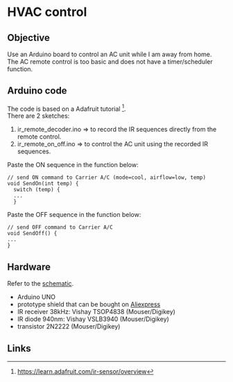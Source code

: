 # HVAC control

## Objective
Use an Arduino board to control an AC unit while I am away from home.  
The AC remote control is too basic and does not have a timer/scheduler function.

## Arduino code
The code is based on a Adafruit tutorial [^1].  
There are 2 sketches:
1. ir_remote_decoder.ino => to record the IR sequences directly from the remote control.
2. ir_remote_on_off.ino => to control the AC unit using the recorded IR sequences.

Paste the ON sequence in the function below:
```
// send ON command to Carrier A/C (mode=cool, airflow=low, temp)
void SendOn(int temp) {
  switch (temp) {
  ...
  }
```

Paste the OFF sequence in the function below:
```
// send OFF command to Carrier A/C
void SendOff() {
...
}
```

## Hardware
Refer to the [schematic](https://github.com/carpet852/HVAC_control/blob/main/Hardware/HVAC%20Arduino%20schematics.pdf).
- Arduino UNO
- prototype shield that can be bought on [Aliexpress](https://www.aliexpress.com/item/32219226047.html)
- IR receiver 38kHz: Vishay TSOP4838 (Mouser/Digikey)
- IR diode 940nm: Vishay VSLB3940 (Mouser/Digikey)
- transistor 2N2222 (Mouser/Digikey)

## Links
[^1]: https://learn.adafruit.com/ir-sensor/overview
